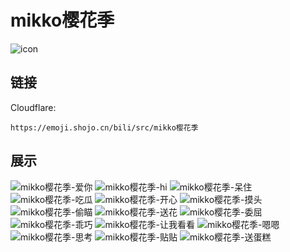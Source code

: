 # mikko樱花季
![icon](https://emoji.shojo.cn/bili/src/mikko樱花季/icon.png)
## 链接
Cloudflare:
```
https://emoji.shojo.cn/bili/src/mikko樱花季
```
## 展示
![mikko樱花季-爱你](https://emoji.shojo.cn/bili/src/mikko樱花季/mikko樱花季-爱你.png)
![mikko樱花季-hi](https://emoji.shojo.cn/bili/src/mikko樱花季/mikko樱花季-hi.png)
![mikko樱花季-呆住](https://emoji.shojo.cn/bili/src/mikko樱花季/mikko樱花季-呆住.png)
![mikko樱花季-吃瓜](https://emoji.shojo.cn/bili/src/mikko樱花季/mikko樱花季-吃瓜.png)
![mikko樱花季-开心](https://emoji.shojo.cn/bili/src/mikko樱花季/mikko樱花季-开心.png)
![mikko樱花季-摸头](https://emoji.shojo.cn/bili/src/mikko樱花季/mikko樱花季-摸头.png)
![mikko樱花季-偷瞄](https://emoji.shojo.cn/bili/src/mikko樱花季/mikko樱花季-偷瞄.png)
![mikko樱花季-送花](https://emoji.shojo.cn/bili/src/mikko樱花季/mikko樱花季-送花.png)
![mikko樱花季-委屈](https://emoji.shojo.cn/bili/src/mikko樱花季/mikko樱花季-委屈.png)
![mikko樱花季-乖巧](https://emoji.shojo.cn/bili/src/mikko樱花季/mikko樱花季-乖巧.png)
![mikko樱花季-让我看看](https://emoji.shojo.cn/bili/src/mikko樱花季/mikko樱花季-让我看看.png)
![mikko樱花季-嗯嗯](https://emoji.shojo.cn/bili/src/mikko樱花季/mikko樱花季-嗯嗯.png)
![mikko樱花季-思考](https://emoji.shojo.cn/bili/src/mikko樱花季/mikko樱花季-思考.png)
![mikko樱花季-贴贴](https://emoji.shojo.cn/bili/src/mikko樱花季/mikko樱花季-贴贴.png)
![mikko樱花季-送蛋糕](https://emoji.shojo.cn/bili/src/mikko樱花季/mikko樱花季-送蛋糕.png)
